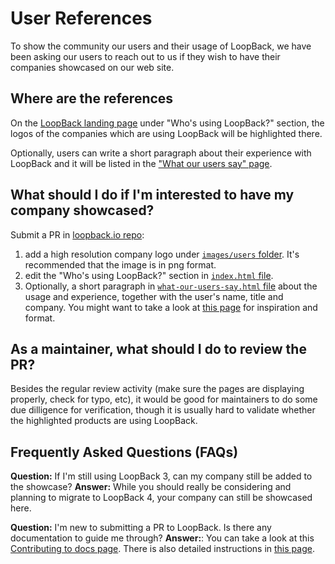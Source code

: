 # User References

To show the community our users and their usage of LoopBack, we have been asking our users to reach out to us if they wish to have their companies showcased on our web site. 

## Where are the references

On the [LoopBack landing page](https://loopback.io/) under "Who's using LoopBack?" section, the logos of the companies which are using LoopBack will be highlighted there. 

Optionally, users can write a short paragraph about their experience with LoopBack and it will be listed in the ["What our users say" page](https://loopback.io/what-our-users-say.html).

## What should I do if I'm interested to have my company showcased? 

Submit a PR in [loopback.io repo](https://github.com/loopbackio/loopback.io):
1. add a high resolution company logo under [`images/users` folder](https://github.com/loopbackio/loopback.io/tree/gh-pages/images/users). It's recommended that the image is in png format. 
2. edit the "Who's using LoopBack?" section in [`index.html` file](https://github.com/loopbackio/loopback.io/blob/gh-pages/index.html). 
3. Optionally, a short paragraph in [`what-our-users-say.html` file](https://github.com/loopbackio/loopback.io/blob/gh-pages/what-our-users-say.html) about the usage and experience, together with the user's name, title and company. You might want to take a look at [this page](https://loopback.io/what-our-users-say.html) for inspiration and format. 

## As a maintainer, what should I do to review the PR?

Besides the regular review activity (make sure the pages are displaying properly, check for typo, etc), it would be good for maintainers to do some due dilligence for verification, though it is usually hard to validate whether the highlighted products are using LoopBack.

## Frequently Asked Questions (FAQs)

**Question:** If I'm still using LoopBack 3, can my company still be added to the showcase? 
**Answer:** While you should really be considering and planning to migrate to LoopBack 4, your company can still be showcased here.  

**Question:** I'm new to submitting a PR to LoopBack. Is there any documentation to guide me through?
**Answer:**: You can take a look at this [Contributing to docs page](https://loopback.io/doc/en/contrib/doc-contrib.html). There is also detailed instructions in [this page](https://loopback.io/doc/en/lb4/submitting_a_pr.html). 
